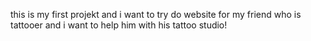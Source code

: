 this is my first projekt and i want to try do website for my friend who is tattooer and i want to help him with his tattoo studio!
